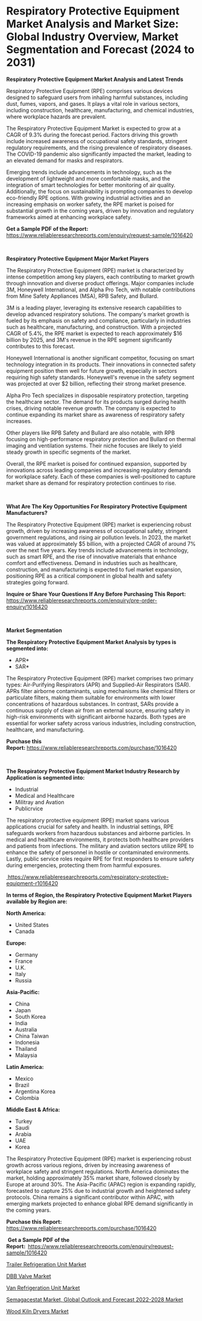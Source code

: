 <p><h1>Respiratory Protective Equipment Market Analysis and Market Size: Global Industry Overview, Market Segmentation and Forecast (2024 to 2031)</h1></p><p><strong>Respiratory Protective Equipment Market Analysis and Latest Trends</strong></p>
<p><p>Respiratory Protective Equipment (RPE) comprises various devices designed to safeguard users from inhaling harmful substances, including dust, fumes, vapors, and gases. It plays a vital role in various sectors, including construction, healthcare, manufacturing, and chemical industries, where workplace hazards are prevalent.</p><p>The Respiratory Protective Equipment Market is expected to grow at a CAGR of 9.3% during the forecast period. Factors driving this growth include increased awareness of occupational safety standards, stringent regulatory requirements, and the rising prevalence of respiratory diseases. The COVID-19 pandemic also significantly impacted the market, leading to an elevated demand for masks and respirators.</p><p>Emerging trends include advancements in technology, such as the development of lightweight and more comfortable masks, and the integration of smart technologies for better monitoring of air quality. Additionally, the focus on sustainability is prompting companies to develop eco-friendly RPE options. With growing industrial activities and an increasing emphasis on worker safety, the RPE market is poised for substantial growth in the coming years, driven by innovation and regulatory frameworks aimed at enhancing workplace safety.</p></p>
<p><strong>Get a Sample PDF of the Report:&nbsp;</strong> <a href="https://www.reliableresearchreports.com/enquiry/request-sample/1016420?utm_campaign=28&utm_medium=2&utm_source=Github&utm_content=ia&utm_term=18102024&utm_id=respiratory-protective-equipment">https://www.reliableresearchreports.com/enquiry/request-sample/1016420</a></p>
<p>&nbsp;</p>
<p><strong>Respiratory Protective Equipment Major Market Players</strong></p>
<p><p>The Respiratory Protective Equipment (RPE) market is characterized by intense competition among key players, each contributing to market growth through innovation and diverse product offerings. Major companies include 3M, Honeywell International, and Alpha Pro Tech, with notable contributions from Mine Safety Appliances (MSA), RPB Safety, and Bullard.</p><p>3M is a leading player, leveraging its extensive research capabilities to develop advanced respiratory solutions. The company's market growth is fueled by its emphasis on safety and compliance, particularly in industries such as healthcare, manufacturing, and construction. With a projected CAGR of 5.4%, the RPE market is expected to reach approximately $16 billion by 2025, and 3M's revenue in the RPE segment significantly contributes to this forecast.</p><p>Honeywell International is another significant competitor, focusing on smart technology integration in its products. Their innovations in connected safety equipment position them well for future growth, especially in sectors requiring high safety standards. Honeywell's revenue in the safety segment was projected at over $2 billion, reflecting their strong market presence.</p><p>Alpha Pro Tech specializes in disposable respiratory protection, targeting the healthcare sector. The demand for its products surged during health crises, driving notable revenue growth. The company is expected to continue expanding its market share as awareness of respiratory safety increases.</p><p>Other players like RPB Safety and Bullard are also notable, with RPB focusing on high-performance respiratory protection and Bullard on thermal imaging and ventilation systems. Their niche focuses are likely to yield steady growth in specific segments of the market.</p><p>Overall, the RPE market is poised for continued expansion, supported by innovations across leading companies and increasing regulatory demands for workplace safety. Each of these companies is well-positioned to capture market share as demand for respiratory protection continues to rise.</p></p>
<p>&nbsp;</p>
<p><strong>What Are The Key Opportunities For Respiratory Protective Equipment Manufacturers?</strong></p>
<p><p>The Respiratory Protective Equipment (RPE) market is experiencing robust growth, driven by increasing awareness of occupational safety, stringent government regulations, and rising air pollution levels. In 2023, the market was valued at approximately $5 billion, with a projected CAGR of around 7% over the next five years. Key trends include advancements in technology, such as smart RPE, and the rise of innovative materials that enhance comfort and effectiveness. Demand in industries such as healthcare, construction, and manufacturing is expected to fuel market expansion, positioning RPE as a critical component in global health and safety strategies going forward.</p></p>
<p><strong>Inquire or Share Your Questions If Any Before Purchasing This Report:</strong> <a href="https://www.reliableresearchreports.com/enquiry/pre-order-enquiry/1016420?utm_campaign=28&utm_medium=2&utm_source=Github&utm_content=ia&utm_term=18102024&utm_id=respiratory-protective-equipment">https://www.reliableresearchreports.com/enquiry/pre-order-enquiry/1016420</a></p>
<p>&nbsp;</p>
<p><strong>Market Segmentation</strong></p>
<p><strong>The Respiratory Protective Equipment Market Analysis by types is segmented into:</strong></p>
<p><ul><li>APR*</li><li>SAR*</li></ul></p>
<p><p>The Respiratory Protective Equipment (RPE) market comprises two primary types: Air-Purifying Respirators (APR) and Supplied-Air Respirators (SAR). APRs filter airborne contaminants, using mechanisms like chemical filters or particulate filters, making them suitable for environments with lower concentrations of hazardous substances. In contrast, SARs provide a continuous supply of clean air from an external source, ensuring safety in high-risk environments with significant airborne hazards. Both types are essential for worker safety across various industries, including construction, healthcare, and manufacturing.</p></p>
<p><strong>Purchase this Report:&nbsp;</strong><a href="https://www.reliableresearchreports.com/purchase/1016420?utm_campaign=28&utm_medium=2&utm_source=Github&utm_content=ia&utm_term=18102024&utm_id=respiratory-protective-equipment">https://www.reliableresearchreports.com/purchase/1016420</a></p>
<p>&nbsp;</p>
<p><strong>The Respiratory Protective Equipment Market Industry Research by Application is segmented into:</strong></p>
<p><ul><li>Industrial</li><li>Medical and Healthcare</li><li>Militray and Avation</li><li>Publicrvice</li></ul></p>
<p><p>The respiratory protective equipment (RPE) market spans various applications crucial for safety and health. In industrial settings, RPE safeguards workers from hazardous substances and airborne particles. In medical and healthcare environments, it protects both healthcare providers and patients from infections. The military and aviation sectors utilize RPE to enhance the safety of personnel in hostile or contaminated environments. Lastly, public service roles require RPE for first responders to ensure safety during emergencies, protecting them from harmful exposures.</p></p>
<p><a href="https://www.reliableresearchreports.com/respiratory-protective-equipment-r1016420?utm_campaign=28&utm_medium=2&utm_source=Github&utm_content=ia&utm_term=18102024&utm_id=respiratory-protective-equipment">&nbsp;https://www.reliableresearchreports.com/respiratory-protective-equipment-r1016420</a></p>
<p><strong>In terms of Region, the Respiratory Protective Equipment Market Players available by Region are:</strong></p>
<p>
    <p> <strong> North America: </strong>
        <ul>
            <li>United States</li>
            <li>Canada</li>
        </ul>
        </p> 
    <p> <strong> Europe: </strong>
        <ul>
            <li>Germany</li>
            <li>France</li>
            <li>U.K.</li>
            <li>Italy</li>
            <li>Russia</li>
        </ul>
        </p> 
    <p> <strong> Asia-Pacific: </strong>
        <ul>
            <li>China</li>
            <li>Japan</li>
            <li>South Korea</li>
            <li>India</li>
            <li>Australia</li>
            <li>China Taiwan</li>
            <li>Indonesia</li>
            <li>Thailand</li>
            <li>Malaysia</li>
        </ul>
        </p> 
    <p> <strong> Latin America: </strong>
        <ul>
            <li>Mexico</li>
            <li>Brazil</li>
            <li>Argentina Korea</li>
            <li>Colombia</li>
        </ul>
        </p> 
    <p> <strong> Middle East & Africa: </strong>
        <ul>
            <li>Turkey</li>
            <li>Saudi</li>
            <li>Arabia</li>
            <li>UAE</li>
            <li>Korea</li>
        </ul>
    </p>
    </p>
<p><p>The Respiratory Protective Equipment (RPE) market is experiencing robust growth across various regions, driven by increasing awareness of workplace safety and stringent regulations. North America dominates the market, holding approximately 35% market share, followed closely by Europe at around 30%. The Asia-Pacific (APAC) region is expanding rapidly, forecasted to capture 25% due to industrial growth and heightened safety protocols. China remains a significant contributor within APAC, with emerging markets projected to enhance global RPE demand significantly in the coming years.</p></p>
<p><strong>Purchase this Report: </strong><a href="https://www.reliableresearchreports.com/purchase/1016420?utm_campaign=28&utm_medium=2&utm_source=Github&utm_content=ia&utm_term=18102024&utm_id=respiratory-protective-equipment">https://www.reliableresearchreports.com/purchase/1016420</a></p>
<p>&nbsp;<strong>Get a Sample PDF of the Report:&nbsp;&nbsp;</strong><a href="https://www.reliableresearchreports.com/enquiry/request-sample/1016420?utm_campaign=28&utm_medium=2&utm_source=Github&utm_content=ia&utm_term=18102024&utm_id=respiratory-protective-equipment">https://www.reliableresearchreports.com/enquiry/request-sample/1016420</a></p>
<p><strong></strong></p>
<p><p><a href="https://issuu.com/reportprime-2/docs/trailer-refrigeration-unit-market-s_e29169d40911cd?utm_campaign=28&utm_medium=2&utm_source=Github&utm_content=ia&utm_term=18102024&utm_id=respiratory-protective-equipment">Trailer Refrigeration Unit Market</a></p><p><a href="https://www.linkedin.com/pulse/deep-dive-dbb-valve-market-itstrends-segmentation-competitive-f33hf?utm_campaign=28&utm_medium=2&utm_source=Github&utm_content=ia&utm_term=18102024&utm_id=respiratory-protective-equipment">DBB Valve Market</a></p><p><a href="https://issuu.com/reportprime-2/docs/van-refrigeration-unit-market-size-_525dd337c9dcef?utm_campaign=28&utm_medium=2&utm_source=Github&utm_content=ia&utm_term=18102024&utm_id=respiratory-protective-equipment">Van Refrigeration Unit Market</a></p><p><a href="https://github.com/RuthLucas64/Market-Research-Report-List-1/blob/main/semagacestat-market-global-outlook-and-forecast-2022-2028-market.md?utm_campaign=28&utm_medium=2&utm_source=Github&utm_content=ia&utm_term=18102024&utm_id=respiratory-protective-equipment">Semagacestat Market, Global Outlook and Forecast 2022-2028 Market</a></p><p><a href="https://www.linkedin.com/pulse/global-perspectives-wood-kiln-dryers-market-trends-challenges-isshf?utm_campaign=28&utm_medium=2&utm_source=Github&utm_content=ia&utm_term=18102024&utm_id=respiratory-protective-equipment">Wood Kiln Dryers Market</a></p></p>